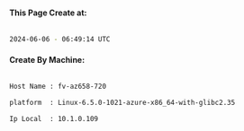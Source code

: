 
   
#### This Page Create at:

```bash

2024-06-06 - 06:49:14 UTC

```

#### Create By Machine:

```bash

Host Name : fv-az658-720

platform  : Linux-6.5.0-1021-azure-x86_64-with-glibc2.35

Ip Local  : 10.1.0.109

```

